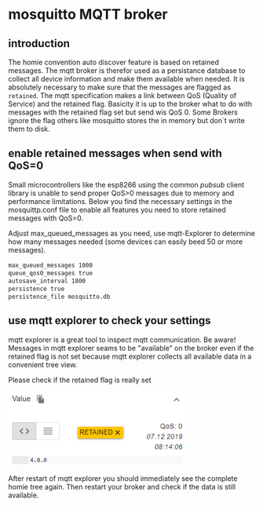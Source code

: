 # mosquitto MQTT broker

## introduction

The homie convention auto discover feature is based on retained messages. The mqtt broker is therefor used as a persistance database to collect all device information and make them available when needed. It is absolutely necessary to make sure that the messages are flagged as `retained`. The mqtt specification makes a link between QoS (Quality of Service) and the retained flag. Basicity it is up to the broker what to do with messages with the retained flag set but send wis QoS 0. Some Brokers ignore the flag others like mosquitto stores the in memory but don`t write them to disk. 

## enable **retained** messages when send with QoS=0

Small microcontrollers like the esp8266 using the common *pubsub* client library is unable to send proper QoS>0 messages due to memory and performance limitations. Below you find the necessary settings in the mosquittp.conf file to enable all features you need to store retained messages with QoS=0.

Adjust max_queued_messages as you need, use mqtt-Explorer to determine how many messages needed (some devices can easily beed 50 or more messages).


```
max_queued_messages 1000
queue_qos0_messages true
autosave_interval 1800
persistence true
persistence_file mosquitto.db
```

## use mqtt explorer to check your settings
mqtt explorer is a great tool to inspect mqtt communication. Be aware! Messages in mqtt explorer seams to be "available" on the broker even if the retained flag is not set because mqtt explorer collects all available data in a convenient tree view.

Please check if the retained flag is really set

![retained message flagged correctly](https://raw.githubusercontent.com/christian-me/node-red-contrib-home/master/Mosquitto/screenshots/MQTT-Explorer-retained.png)

After restart of mqtt explorer you should immediately see the complete homie tree again. Then restart your broker and check if the data is still available.